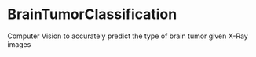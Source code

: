# BrainTumorClassification
Computer Vision to accurately predict the type of brain tumor given X-Ray images
